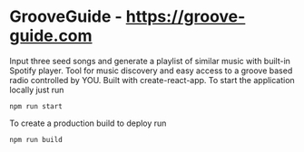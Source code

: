 # GrooveGuide - https://groove-guide.com

Input three seed songs and generate a playlist of similar music with built-in Spotify player. Tool for music discovery and easy access to a groove based radio controlled by YOU. Built with create-react-app. To start the application locally just run

```
npm run start
```

To create a production build to deploy run

```
npm run build
```
